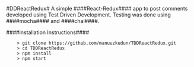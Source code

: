 #DDReactRedux#
A simple ####React-Redux#### app to post comments developed using Test Driven Development.
Testing was done using ####mocha#### and ####chai####.

####installation Instructions####
```
	> git clone https://github.com/manuuzkudun/TDDReactRedux.git
	> cd TDDReactRedux
	> npm install
	> npm start
```

